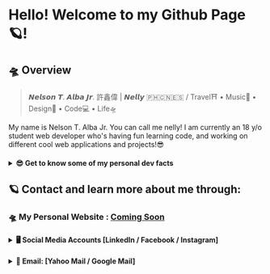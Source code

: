 # Hello! Welcome to my Github Page 🪐!

## 🛸 Overview
> 𝙉𝙚𝙡𝙨𝙤𝙣 𝙏. 𝘼𝙡𝙗𝙖 𝙅𝙧. 許鑫偉 | 𝙉𝙚𝙡𝙡𝙮 🇵🇭🇨🇳🇪🇸 / Travel⛩ • Music🎹 • Design🎨 • Code💻 • Life🛸

My name is Nelson T. Alba Jr. You can call me nelly! I am currently an 18 y/o student web developer who's having fun learning code, and working on different cool web applications and projects!😎

<h4>
<details>
  <summary><strong>😎 Get to know some of my personal dev facts</strong></summary>
  
  ### 💻 My Dev Language Preference:
   Current Favourite Programming Language: Python🐍
  
  ```
   My Ranking for dev languages (based on my current skillset and preference):
   1. Python
   2. Javascript (Node.Js)
   3. PHP
   4. Ruby on Rails
  ```
  
  ### 💻 My Dev skill-set list:
  ```
  Python, PHP, Node.Js, Ruby, Django, Flask, React.js, Angular.js, Express.js, Laravel, Ruby on Rails, Cactus, Gatsby, Hugo, Google Cloud Platform, Amazon Web Services, Heroku, Netlify, HTML, CSS, Bootstrap, Sass, Javascript, JQuery ... 
  ``` 
</details>
</h4>

## 🪐 Contact and learn more about me through:
### 🛸  My Personal Website : [Coming Soon](#)

<h4>
  <details>
    <summary><strong>🖥️ Social Media Accounts [LinkedIn / Facebook / Instagram]</strong></summary>

   1. [linkedin.com/in/whoisnelly](https://www.linkedin.com/in/whoisnelly) - **LinkedIn** 
   2. [facebook.com/nelson.albajr](https://www.facebook.com/nelson.albajr) - **Facebook** 
   3. [instagram.com/who_is_nelly](https://www.instagram.com/who_is_nelly/) - **Instagram**

  </details>
</h4>
 
<h4>
  <details>
    <summary><strong>📮 Email: [Yahoo Mail / Google Mail] </strong></summary>

   1. [nelsonalbajr@yahoo.com](nelsonalbajr@yahoo.com) - **Yahoo Mail**
   2. [nb3.321132@gmail.com](nb3.321132@gmail.com) - **Google Mail** 

  </details>
</h4>
